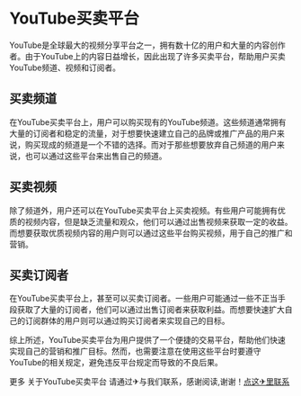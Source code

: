 # YouTube买卖平台

YouTube是全球最大的视频分享平台之一，拥有数十亿的用户和大量的内容创作者。由于YouTube上的内容日益增长，因此出现了许多买卖平台，帮助用户买卖YouTube频道、视频和订阅者。

## 买卖频道

在YouTube买卖平台上，用户可以购买现有的YouTube频道。这些频道通常拥有大量的订阅者和稳定的流量，对于想要快速建立自己的品牌或推广产品的用户来说，购买现成的频道是一个不错的选择。而对于那些想要放弃自己频道的用户来说，也可以通过这些平台来出售自己的频道。

## 买卖视频

除了频道外，用户还可以在YouTube买卖平台上买卖视频。有些用户可能拥有优质的视频内容，但是缺乏流量和观众，他们可以通过出售视频来获取一定的收益。而想要获取优质视频内容的用户则可以通过这些平台购买视频，用于自己的推广和营销。

## 买卖订阅者

在YouTube买卖平台上，甚至可以买卖订阅者。一些用户可能通过一些不正当手段获取了大量的订阅者，他们可以通过出售订阅者来获取利益。而想要快速扩大自己的订阅群体的用户则可以通过购买订阅者来实现自己的目标。

综上所述，YouTube买卖平台为用户提供了一个便捷的交易平台，帮助他们快速实现自己的营销和推广目标。然而，也需要注意在使用这些平台时要遵守YouTube的相关规定，避免违反平台规定而导致的不良后果。

更多 关于YouTube买卖平台 请通过✈与我们联系，感谢阅读,谢谢！[点这✈里联系](https://abc.k02.cc)